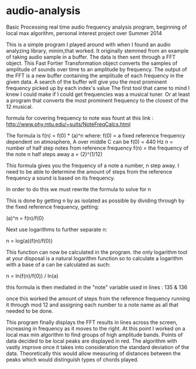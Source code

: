 audio-analysis
==============

Basic Processing real time audio frequency analysis program, beginning of local max algorithm, personal interest project over Summer 2014


This is a simple program I played around with when I found an audio analyzing library, minim,that worked.
It originally stemmed from an example of taking audio sample in a buffer. The data is then sent through a FFT object.
This Fast Fortier Transformation object converts the samples of amplitude of sounds over time to an amplitude by frequency.
The output of the FFT is a new buffer containing the amplitude of each frequency in the given data. A search of the buffer will give you the most prominent frequency picked up by each index's value
The first tool that came to mind I knew I could make if I could get frequencies was a musical tuner. Or at least a program that converts the most prominent frequency to the closest of the 12 musical.

formula for covering frequency to note was fount at this link : http://www.phy.mtu.edu/~suits/NoteFreqCalcs.html

The formula is f(n) = f(0) * (a)^n
where:
f(0) = a fixed reference frequency dependent on atmosphere, A over middle C can be f(0) = 440 Hz
n = number of half step notes from reference frequency
f(n) = the frequency of the note n half steps away
a = (2)^(1/12)

This formula gives you the frequency of a note a number, n step away. I need to be able to determine the amount of steps from the reference frequency a sound is based on its frequency.

In order to do this we must rewrite the formula to solve for n

This is done by getting n by as isolated as possible by dividing through by the fixed reference frequency, getting:

(a)^n = f(n)/f(0) 

Next use logarithms to further separate n:

n = log(a)(f(n)/f(0))

This function can now be calculated in the program. the only logarithm tool at your disposal is a natural logarithm function so to calculate a logarithm with a base of a can be calculated as such:

n = ln(f(n)/f(0)) / ln(a)

this formula is then mediated in the "note" variable used in lines : 135 & 136

once this worked the amount of steps from the reference frequency running it through mod 12 and assigning each number to a note name as all that needed to be done.

This program finally displays the FFT results in lines across the screen, increasing in frequency as it moves to the right. At this point I worked on a local max min algorithm to find groups of high amplitude bands. Points of data decided to be local peaks are displayed in red. The algorithm with vastly improve once it takes into consideration the standard deviation of the data. Theoretically this would allow measuring of distances between the peaks which would distinguish types of chords played.  
